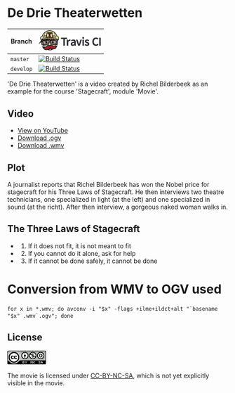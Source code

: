 # De Drie Theaterwetten

Branch|[![Travis CI logo](pics/TravisCI.png)](https://travis-ci.org)
---|---
`master`|[![Build Status](https://travis-ci.org/richelbilderbeek/DeDrieTheaterwetten.svg?branch=master)](https://travis-ci.org/richelbilderbeek/DeDrieTheaterwetten)
`develop`|[![Build Status](https://travis-ci.org/richelbilderbeek/DeDrieTheaterwetten.svg?branch=develop)](https://travis-ci.org/richelbilderbeek/DeDrieTheaterwetten)

'De Drie Theaterwetten' is a video created by Richel Bilderbeek as an example for the course 'Stagecraft', module 'Movie'.

## Video

 * [View on YouTube](https://youtu.be/MU7rnHJkj3o)
 * [Download .ogv](http://richelbilderbeek.nl/ScDeDrieTheaterwetten.ogv)
 * [Download .wmv](http://richelbilderbeek.nl/ScDeDrieTheaterwetten.wmv)

## Plot

A journalist reports that Richel Bilderbeek has won the Nobel price for stagecraft for his Three Laws of Stagecraft. He then interviews two theatre technicians, one specialized in light (at the left) and one specialized in sound (at the richt). After then interview, a gorgeous naked woman walks in.

## The Three Laws of Stagecraft

 * 1. If it does not fit, it is not meant to fit
 * 2. If you cannot do it alone, ask for help
 * 3. If it cannot be done safely, it cannot be done

# Conversion from WMV to OGV used

```
for x in *.wmv; do avconv -i "$x" -flags +ilme+ildct+alt "`basename "$x" .wmv`.ogv"; done
```

## License

![Licensed under CC-BY-NC_SA](License.png)

The movie is licensed under [CC-BY-NC-SA](https://creativecommons.org/licenses/by-nc-sa/3.0/legalcode), which is not yet explicitly visible in the movie.
